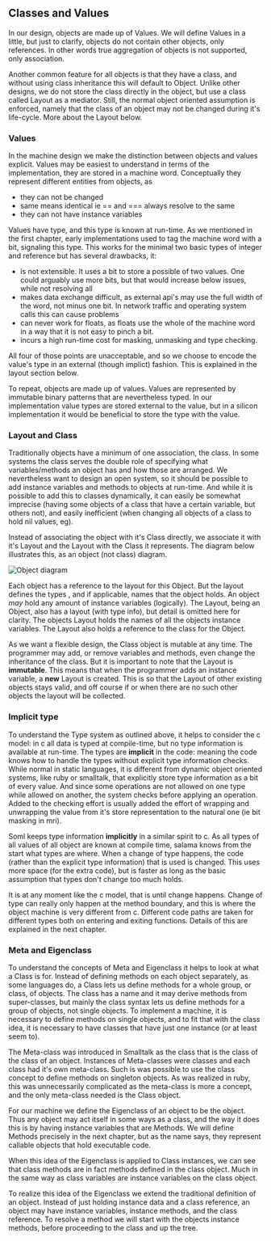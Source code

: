 ## Classes and Values

In our design, objects are made up of Values. We will define Values in a little, but just to clarify,
objects do not contain other objects, only references. In other words true aggregation of objects
is not supported, only association.

Another common feature for all objects is that they have a class, and without using class
inheritance this will default to Object. Unlike other designs, we do not store the class directly
in the object, but use a class called Layout as a mediator. Still, the normal object oriented
assumption is enforced, namely that the class of an object may not be changed during it's life-cycle.
More about the Layout below.

### Values

In the machine design we make the distinction between objects and values explicit.
Values may be easiest to understand in terms of the implementation, they are stored in a machine word.
Conceptually they represent different entities from objects, as

- they can not be changed
- same means identical ie == and === always resolve to the same
- they can not have instance variables

Values have type, and this type is known at run-time. As we mentioned in the first chapter,
early implementations used to tag the machine word with a bit, signaling this type.
This works for the minimal two basic types of integer and reference but has several drawbacks, it:

- is not extensible. It uses a bit to store a possible of two values. One could arguably use more
  bits, but that would increase below issues, while not resolving all
- makes  data exchange difficult, as external api's may use the full width of the word, not minus
  one bit. In network traffic and operating system calls this can cause problems
- can never work for floats, as floats use the whole of the machine word in a way that it is not
  easy to pinch a bit.
- incurs a high run-time cost for masking, unmasking and type checking.

All four of those points are unacceptable, and so we choose to encode the value's type in an
external (though implict) fashion. This is explained in the layout section below.

To repeat, objects are made up of values. Values are represented by immutable binary patterns that
are nevertheless typed. In our implementation value types are stored external to the value,
but in a silicon implementation it would be beneficial to store the type with the value.

### Layout and Class

Traditionally objects have a minimum of one association, the class. In some systems the class serves
the double role of specifying what variables/methods an object has and how those are arranged.
We nevertheless want to design an open system, so it should be possible to add instance variables
and methods to objects at run-time. And while it is possible to add this to classes dynamically,
it can easily be somewhat imprecise (having some objects of a class that have a certain variable,
but others not), and easily inefficient (when changing all objects of a class to hold nil values, eg).

Instead of associating the object with it's Class directly, we associate it with it's Layout and
the Layout with the Class it represents. The diagram below illustrates this,
as an object (not class) diagram.

![Object diagram](../diagrams/layout.png)

Each object has a reference to the layout for this Object. But the layout defines the types
, and if applicable, names that the object holds. An object *may* hold
any amount of instance variables (logically).
The Layout, being an Object, also has a layout (with type info), but detail is omitted here for clarity.
The objects Layout holds the names of all the objects instance variables. The Layout also holds a
reference to the class for the Object.

As we want a flexible design, the Class object is mutable at any time. The programmer may add,
or remove variables and methods, even change the inheritance of the class. But it is important
to note that the Layout is **immutable**. This means that when the programmer adds an instance
variable, a **new** Layout is created. This is so that the Layout of other existing objects stays
valid, and off course if or when there are no such other objects the layout will be collected.

### Implicit type

To understand the Type system as outlined above, it helps to consider the c model: in c all data
is typed at compile-time, but no type information is available at run-time. The types are **implicit**
in the code: meaning the code knows how to handle the types without explicit type information checks.
While normal in static languages, it is different from dynamic object oriented systems, like
ruby or smalltalk, that explicitly store type information as a bit of every value.
And since some operations are not allowed on one type while
allowed on another, the system checks before applying an operation. Added to the checking effort is
usually added the effort of wrapping and unwrapping the value from it's store representation to the
natural one (ie bit masking in mri).

Soml keeps type information **implicitly** in a similar spirit to c. As all types of all values
of all object are known at compile time, salama knows from the start what types are where.
When a change of type happens, the code (rather than the explicit type information) that is
used is changed. This uses more space (for the extra code), but
is faster as long as the basic assumption that types don't change too much holds.

It is at any moment like the c model, that is until change happens. Change of type can really only
happen at the method boundary, and this is where the object machine is very different from c.
Different code paths are taken for different types both on entering and exiting functions.
Details of this are explained in the next chapter.

### Meta and Eigenclass

To understand the concepts of Meta and Eigenclass it helps to look at what a Class is for.
Instead of defining methods on each object separately, as some languages do, a Class lets
us define methods for a whole group, or class, of objects. The class has a name and it may
derive methods from super-classes, but mainly the class syntax lets us define methods for
a group of objects, not single objects. To implement a machine, it is necessary to define
methods on single objects, and to fit that with the class idea, it is necessary to have
classes that have just one instance (or at least seem to).

The Meta-class was introduced in Smalltalk as the class that is the class of the class of an object.
Instances of Meta-classes were classes and each class had it's own meta-class.
Such is was possible to use the class concept to define methods on singleton objects.
As was realized in ruby, this was unnecessarily complicated as the meta-class is more a concept,
and the only meta-class needed is the Class object.

For our machine we define the Eigenclass of an object to be the object.
Thus any object may act itself in some ways as a class, and the way it does this
is by having instance variables that are Methods. We will define Methods precisely
in the next chapter, but as the name says, they represent callable objects that hold executable code.

When this idea of the Eigenclass is applied to Class instances, we can see that class methods
are in fact methods defined in the class object. Much in the same way as class variables
are instance variables on the class object.

To realize this idea of the Eigenclass we extend the traditional definition of an object.
Instead of just holding instance data and a class reference, an object may have instance variables,
instance methods, and the class reference.
To resolve a method we will start with the objects instance methods, before proceeding to the
class and up the tree.
